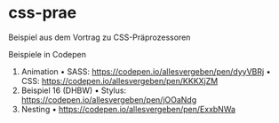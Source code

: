 # css-prae
Beispiel aus dem Vortrag zu CSS-Präprozessoren 

Beispiele in Codepen
 1. Animation
    • SASS: https://codepen.io/allesvergeben/pen/dyyVBRj
    • CSS: https://codepen.io/allesvergeben/pen/KKKXjZM
 2. Beispiel 16 (DHBW)
    • Stylus: https://codepen.io/allesvergeben/pen/jOOaNdg
 3. Nesting
    • https://codepen.io/allesvergeben/pen/ExxbNWa
